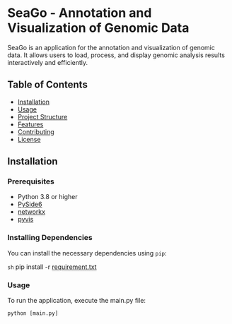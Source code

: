 # SeaGo - Annotation and Visualization of Genomic Data

SeaGo is an application for the annotation and visualization of genomic data. It allows users to load, process, and display genomic analysis results interactively and efficiently.

## Table of Contents

- [Installation](#installation)
- [Usage](#usage)
- [Project Structure](#project-structure)
- [Features](#features)
- [Contributing](#contributing)
- [License](#license)

## Installation

### Prerequisites

- Python 3.8 or higher
- [PySide6](https://pypi.org/project/PySide6/)
- [networkx](https://pypi.org/project/networkx/)
- [pyvis](https://pypi.org/project/pyvis/)

### Installing Dependencies

You can install the necessary dependencies using `pip`:

```sh```
pip install -r [requirement.txt](http://_vscodecontentref_/0)


### Usage
To run the application, execute the main.py file:

```python [main.py]```

